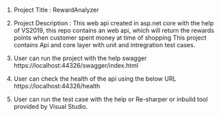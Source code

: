 1. Project Title :   RewardAnalyzer
2. Project Description : This web api created in asp.net core with the help of VS2019, this repo contains an web api, which will return the rewards points when customer 
   spent money at time of shopping
   This project contains Api and core layer with unit and intregration test cases.

3. User can run the project with the help swagger
   https://localhost:44326/swagger/index.html
   
4. User can check the health of the api using the below URL
   https://localhost:44326/health
   
5. User can run the test case with the help or Re-sharper or inbuild tool provided by Visual Studio.

   



